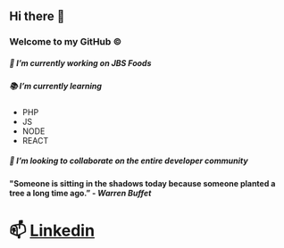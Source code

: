 ## **Hi there** 👋
### Welcome to my GitHub :copyright:

##### :construction_worker: I’m currently working on JBS Foods
##### :books: I’m currently learning 
* PHP
* JS
* NODE
* REACT
##### 👯 I’m looking to collaborate on the entire developer community

#### "Someone is sitting in the shadows today because someone planted a tree a long time ago.” - *Warren Buffet*
# 📫 [Linkedin](https://www.linkedin.com/in/odairpanizzijunior/)


<!--
**OdairPanizziJunior/OdairPanizziJunior** is a ✨ _special_ ✨ repository because its `README.md` (this file) appears on your GitHub profile.


Here are some ideas to get you started:

- 🔭 I’m currently working on ...
- 🌱 I’m currently learning ...
- 👯 I’m looking to collaborate on ...
- 🤔 I’m looking for help with ...
- 💬 Ask me about ...
- 📫 How to reach me: ...
- 😄 Pronouns: ...
- ⚡ Fun fact: ...
-->
